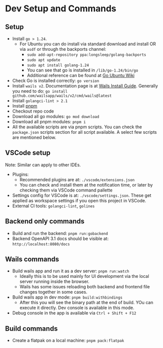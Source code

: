 # Dev Setup and Commands

## Setup

- Install `go > 1.24`.
  - For Ubuntu you can do install via standard download and install OR via `asdf` or through the backports channel:
    - `sudo add-apt-repository ppa:longsleep/golang-backports`
    - `sudo apt update`
    - `sudo apt install golang-1.24`
    - You can see that go is installed in `/lib/go-1.24/bin/go`
    - Additional reference can be found at [Go Ubuntu Wiki](https://go.dev/wiki/Ubuntu)
- Check Go is installed correctly: `go version`
- Install `wails v2`. Documentation page is at [Wails Install Guide](https://wails.io/docs/gettingstarted/installation). Generally you need to do: `go install github.com/wailsapp/wails/v2/cmd/wails@latest`
- Install `golangci-lint > 2.1`
- Install [pnpm](https://pnpm.io/installation)
- Checkout repo code
- Download all go modules: `go mod download`
- Download all pnpm modules: `pnpm i`
- All the available scripts are via pnpm scripts. You can check the `package.json` scripts section for all script available. A select few scripts are mentioned below.

## VSCode setup

Note: Similar can apply to other IDEs.

- Plugins:
  - Recommended plugins are at: `./vscode/extensions.json`
  - You can check and install them at the notification time, or later by checking them via VSCode command pallette
- Settings config for VSCode is at: `./vscode/settings.json`. These get applied as workspace settings if you open this project in VSCode.
- External CI tools: `golangci-lint`, `golines`

## Backend only commands

- Build and run the backend: `pnpm run:gobackend`
- Backend OpenAPI 3.1 docs should be visible at: `http://localhost:8080/docs`

## Wails commands

- Build wails app and run it as a dev server: `pnpm run:watch`
  - Ideally this is to be used mainly for UI development via the local server running inside the browser.
  - Wails has some issues reloading both backend and frontend file changes together in some cases.
- Build wails app in dev mode: `pnpm build:withbindings`
  - After this you will see the binary path at the end of build. YOu can execute it directly. Dev console is available in this mode.
- Debug console in the app is available via `Ctrl + Shift + F12`

## Build commands

- Create a flatpak on a local machine: `pnpm pack:flatpak`

